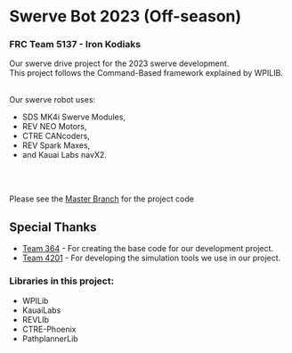 # Swerve Bot 2023 (Off-season)
### FRC Team 5137 - Iron Kodiaks

Our swerve drive project for the 2023 swerve development. <br>
This project follows the Command-Based framework explained by WPILIB.<br><br>

Our swerve robot uses:<br>
- SDS MK4i Swerve Modules, <br>
- REV NEO Motors, <br>
- CTRE CANcoders,<br>
- REV Spark Maxes, <br>
- and Kauai Labs navX2. 
<br> 
<br>

Please see the [Master Branch](https://github.com/MHHSRobotics/Swerve-bot-off-season-2023/tree/master) for the project code
<br>

## Special Thanks
* [Team 364](https://github.com/Team364/BaseFalconSwerve) - For creating the base code for our development project. <br>
* [Team 4201](https://github.com/4201VitruvianBots/2023SwerveSim) - For developing the simulation tools we use in our project. <br> 

### Libraries in this project:
* WPILib
* KauaiLabs 
* REVLIb
* CTRE-Phoenix 
* PathplannerLib
